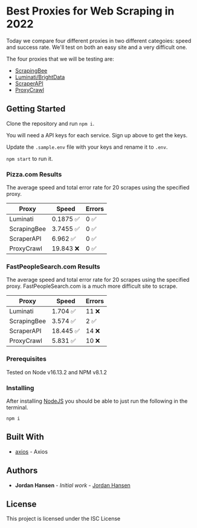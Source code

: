 # Best Proxies for Web Scraping in 2022

Today we compare four different proxies in two different categoies: speed and success rate. We'll test on both an easy site and a very difficult one.

The four proxies that we will be testing are:

- [ScrapingBee](https://www.scrapingbee.com?fpr=jordan-hansen52)
- [Luminati/BrightData](https://brightdata.grsm.io/jordanhansen6276)
- [ScraperAPI](https://www.scraperapi.com?fpr=jbsg)
- [ProxyCrawl](https://proxycrawl.com/?s=ukQB9Fqz)

## Getting Started

Clone the repository and run `npm i`.

You will need a API keys for each service. Sign up above to get the keys.

Update the `.sample.env` file with your keys and rename it to `.env`.

`npm start` to run it.

### Pizza.com Results
The average speed and total error rate for 20 scrapes using the specified proxy.

| Proxy | Speed | Errors |
| --- | --- | --- |
| Luminati | 0.1875 ✅ | 0 ✅ |
| ScrapingBee | 3.7455 ✅ | 0 ✅ |
| ScraperAPI | 6.962  ✅ | 0 ✅ |
| ProxyCrawl | 19.843 ❌ | 0 ✅ |


### FastPeopleSearch.com Results
The average speed and total error rate for 20 scrapes using the specified proxy. FastPeopleSearch.com is a much more difficult site to scrape.

| Proxy | Speed | Errors |
| --- | --- | --- |
| Luminati | 1.704 ✅ | 11 ❌ |
| ScrapingBee | 3.574 ✅ | 2  ✅ |
| ScraperAPI | 18.445 ✅ | 14 ❌ |
| ProxyCrawl | 5.831 ✅ | 10 ❌ |



### Prerequisites

Tested on Node v16.13.2 and NPM v8.1.2

### Installing

After installing [NodeJS](https://nodejs.org/en/) you should be able to just run the following in the terminal.

```
npm i
```

## Built With

* [axios](https://github.com/axios/axios) - Axios

## Authors

* **Jordan Hansen** - *Initial work* - [Jordan Hansen](https://github.com/aarmora)


## License

This project is licensed under the ISC License